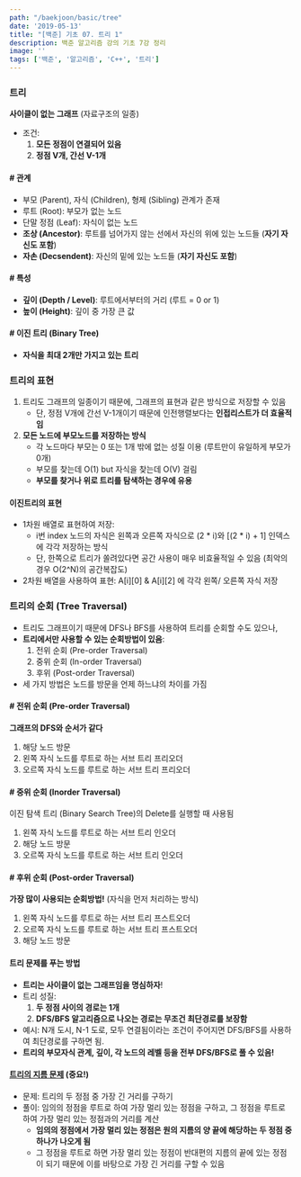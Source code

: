 ```yaml
---
path: "/baekjoon/basic/tree"
date: '2019-05-13'
title: "[백준] 기초 07. 트리 1"
description: 백준 알고리즘 강의 기초 7강 정리
image: ''
tags: ['백준', '알고리즘', 'C++', '트리']
---
```


### 트리
__사이클이 없는 그래프__ (자료구조의 일종)
- 조건:
    1. __모든 정점이 연결되어 있음__
    2. __정점 V개, 간선 V-1개__

#### # 관계
- 부모 (Parent), 자식 (Children), 형제 (Sibling) 관계가 존재
- 루트 (Root): 부모가 없는 노드
- 단말 정점 (Leaf): 자식이 없는 노드
- __조상 (Ancestor)__: 루트를 넘어가지 않는 선에서 자신의 위에 있는 노드들 (__자기 자신도 포함__)
- __자손 (Decsendent)__: 자신의 밑에 있는 노드들 (__자기 자신도 포함__)

#### # 특성
- __깊이 (Depth / Level)__: 루트에서부터의 거리 (루트 = 0 or 1)
- __높이 (Height)__: 깊이 중 가장 큰 값

####  # 이진 트리 (Binary Tree)
- __자식을 최대 2개만 가지고 있는 트리__

### 트리의 표현
1. 트리도 그래프의 일종이기 때문에, 그래프의 표현과 같은 방식으로 저장할 수 있음
    - 단, 정점 V개에 간선 V-1개이기 때문에 인전행렬보다는 __인접리스트가 더 효율적임__
2. __모든 노드에 부모노드를 저장하는 방식__ 
    - 각 노드마다 부모는 0 또는 1개 밖에 없는 성질 이용 (루트만이 유일하게 부모가 0개)
    - 부모를 찾는데 O(1) but 자식을 찾는데 O(V) 걸림
    - __부모를 찾거나 위로 트리를 탐색하는 경우에 유용__

#### 이진트리의 표현
- 1차원 배열로 표현하여 저장:
    - i번 index 노드의 자식은 왼쪽과 오른쪽 자식으로 (2 * i)와 [(2 * i) + 1] 인덱스에 각각 저장하는 방식
    - 단, 한쪽으로 트리가 쏠려있다면 공간 사용이 매우 비효율적일 수 있음 (최악의 경우 O(2^N)의 공간복잡도)
- 2차원 배열을 사용하여 표현: A[i][0] & A[i][2] 에 각각 왼쪽/ 오른쪽 자식 저장

### 트리의 순회 (Tree Traversal)
- 트리도 그래프이기 때문에 DFS나 BFS를 사용하여 트리를 순회할 수도 있으나,
- __트리에서만 사용할 수 있는 순회방법이 있음__:
    1. 전위 순회 (Pre-order Traversal)
    2. 중위 순회 (In-order Traversal)
    3. 후위 (Post-order Traversal)
- 세 가지 방법은 노드를 방문을 언제 하느냐의 차이를 가짐

#### # 전위 순회 (Pre-order Traversal)
__그래프의 DFS와 순서가 같다__
1. 해당 노드 방문
2. 왼쪽 자식 노드를 루트로 하는 서브 트리 프리오더
3. 오르쪽 자식 노드를 루트로 하는 서브 트리 프리오더

#### # 중위 순회 (Inorder Traversal)
이진 탐색 트리 (Binary Search Tree)의 Delete를 실행할 때 사용됨
1. 왼쪽 자식 노드를 루트로 하는 서브 트리 인오더
2. 해당 노드 방문
3. 오르쪽 자식 노드를 루트로 하는 서브 트리 인오더

#### # 후위 순회 (Post-order Traversal)
__가장 많이 사용되는 순회방법!__ (자식을 먼저 처리하는 방식)
1. 왼쪽 자식 노드를 루트로 하는 서브 트리 프스트오더
2. 오르쪽 자식 노드를 루트로 하는 서브 트리 프스트오더
3. 해당 노드 방문

#### 트리 문제를 푸는 방법
- __트리는 사이클이 없는 그래프임을 명심하자__!
- 트리 성질:
    1. __두 정점 사이의 경로는 1개__
    2. __DFS/BFS 알고리즘으로 나오는 경로는 무조건 최단경로를 보장함__
- 예시: N개 도시, N-1 도로, 모두 연결됨이라는 조건이 주어지면 DFS/BFS를 사용하여 최단경로를 구하면 됨.
- __트리의 부모자식 관계, 깊이, 각 노드의 레벨 등을 전부 DFS/BFS로 풀 수 있음!__

#### [트리의 지름 문제](https://www.acmicpc.net/problem/1167) (중요!)
- 문제: 트리의 두 정점 중 가장 긴 거리를 구하기
- 풀이: 임의의 정점을 루트로 하여 가장 멀리 있는 정점을 구하고, 그 정점을 루트로 하여 가장 멀리 있는 정점과의 거리를 계산
    - __임의의 정점에서 가장 멀리 있는 정점은 원의 지름의 양 끝에 해당하는 두 정점 중 하나가 나오게 됨__
    - 그 정점을 루트로 하면 가장 멀리 있는 정점이 반대편의 지름의 끝에 있는 정점이 되기 때문에 이를 바탕으로 가장 긴 거리를 구할 수 있음